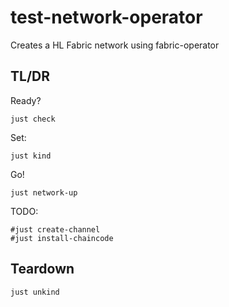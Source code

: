 # test-network-operator
Creates a HL Fabric network using fabric-operator

## TL/DR

Ready?
```shell
just check 
```

Set:
```shell
just kind 
```

Go!
```shell
just network-up
```

TODO: 
```shell
#just create-channel
#just install-chaincode 
```

## Teardown

```shell
just unkind
```